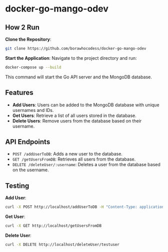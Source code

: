 # docker-go-mango-odev

## How 2 Run
**Clone the Repository**:
```bash
git clone https://github.com/borawhocodess/docker-go-mango-odev
```

**Start the Application**:  Navigate to the project directory and run:
```bash
docker-compose up --build
```

This command will start the Go API server and the MongoDB database.

## Features
- **Add Users**: Users can be added to the MongoDB database with unique usernames and IDs.
- **Get Users**: Retrieve a list of all users stored in the database.
- **Delete Users**: Remove users from the database based on their username.

## API Endpoints
- `POST /addUserToDB`: Adds a new user to the database.
- `GET /getUsersFromDB`: Retrieves all users from the database.
- `DELETE /deleteUser/:username`: Deletes a user from the database based on the username.

## Testing
**Add User**:
  ```bash
  curl -X POST http://localhost/addUserToDB -H "Content-Type: application/json" -d '{"username": "testuser", "id": 1}'
  ```
**Get User**:
  ```bash
  curl -X GET http://localhost/getUsersFromDB
  ```
**Delete User**:
  ```bash
  curl -X DELETE http://localhost/deleteUser/testuser
  ```


